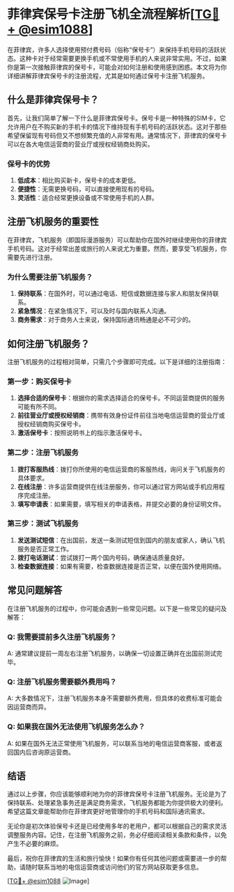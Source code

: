 # 菲律宾保号卡注册飞机全流程解析[[TG💪+ @esim1088](https://t.me/s/esim1088)]

在菲律宾，许多人选择使用预付费号码（俗称“保号卡”）来保持手机号码的活跃状态。这种卡对于经常需要更换手机或不常使用手机的人来说非常实用。不过，如果你是第一次接触菲律宾的保号卡，可能会对如何注册和使用感到困惑。本文将为你详细讲解菲律宾保号卡的注册流程，尤其是如何通过保号卡注册飞机服务。

## 什么是菲律宾保号卡？

首先，让我们简单了解一下什么是菲律宾保号卡。保号卡是一种特殊的SIM卡，它允许用户在不购买新的手机卡的情况下维持现有手机号码的活跃状态。这对于那些希望保留现有号码但又不想频繁充值的人非常有用。通常情况下，菲律宾的保号卡可以在各大电信运营商的营业厅或授权经销商处购买。

### 保号卡的优势

1. **低成本**：相比购买新卡，保号卡的成本更低。
2. **便捷性**：无需更换号码，可以直接使用现有的号码。
3. **灵活性**：适合经常更换设备或不常使用手机的人群。

## 注册飞机服务的重要性

在菲律宾，飞机服务（即国际漫游服务）可以帮助你在国外时继续使用你的菲律宾手机号码。这对于经常出差或旅行的人来说尤为重要。然而，要享受飞机服务，你需要先进行注册。

### 为什么需要注册飞机服务？

1. **保持联系**：在国外时，可以通过电话、短信或数据连接与家人和朋友保持联系。
2. **紧急情况**：在紧急情况下，可以及时与国内联系人沟通。
3. **商务需求**：对于商务人士来说，保持国际通讯畅通是必不可少的。

## 如何注册飞机服务？

注册飞机服务的过程相对简单，只需几个步骤即可完成。以下是详细的注册指南：

### 第一步：购买保号卡

1. **选择合适的保号卡**：根据你的需求选择适合的保号卡。不同运营商提供的服务可能有所不同。
2. **前往营业厅或授权经销商**：携带有效身份证件前往当地电信运营商的营业厅或授权经销商购买保号卡。
3. **激活保号卡**：按照说明书上的指示激活保号卡。

### 第二步：注册飞机服务

1. **拨打客服热线**：拨打你所使用的电信运营商的客服热线，询问关于飞机服务的具体要求。
2. **在线注册**：许多运营商提供在线注册服务，你可以通过官方网站或手机应用程序完成注册。
3. **填写申请表**：如果需要，填写相关的申请表格，并提交必要的身份证明文件。

### 第三步：测试飞机服务

1. **发送测试短信**：在出国前，发送一条测试短信到国内的朋友或家人，确认飞机服务是否正常工作。
2. **拨打电话测试**：尝试拨打一两个国内号码，确保通话质量良好。
3. **检查数据连接**：如果有需要，检查数据连接是否正常，以便在国外使用网络。

## 常见问题解答

在注册飞机服务的过程中，你可能会遇到一些常见问题。以下是一些常见的疑问及解答：

### Q: 我需要提前多久注册飞机服务？

A: 通常建议提前一周左右注册飞机服务，以确保一切设置正确并在出国前测试完毕。

### Q: 注册飞机服务需要额外费用吗？

A: 大多数情况下，注册飞机服务本身不需要额外费用，但具体的收费标准可能会因运营商而异。

### Q: 如果我在国外无法使用飞机服务怎么办？

A: 如果在国外无法正常使用飞机服务，可以联系当地的电信运营商客服，或者返回国内后咨询原运营商。

## 结语

通过以上步骤，你应该能够顺利地为你的菲律宾保号卡注册飞机服务。无论是为了保持联系、处理紧急事务还是满足商务需求，飞机服务都能为你提供极大的便利。希望这篇文章能帮助你在菲律宾更好地管理你的手机号码和国际通讯需求。

无论你是初次体验保号卡还是已经使用多年的老用户，都可以根据自己的需求灵活调整服务内容。记住，在注册飞机服务之前，务必仔细阅读相关条款和条件，以免产生不必要的麻烦。

最后，祝你在菲律宾的生活和旅行愉快！如果你有任何其他问题或需要进一步的帮助，请随时联系当地的电信运营商或访问他们的官方网站获取更多信息。

[[TG💪+ @esim1088](https://t.me/s/esim1088) ![Image](https://i.postimg.cc/4NQfJmqS/Snipaste-2025-05-13-00-14-12.png)]